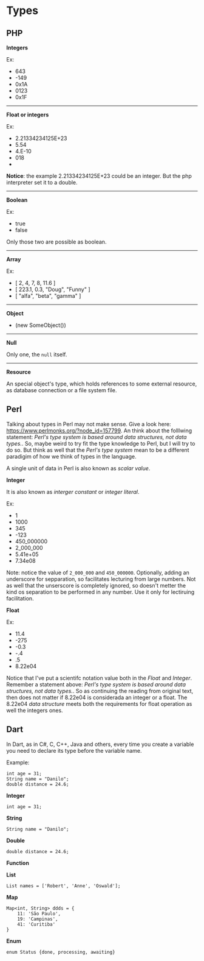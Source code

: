 # Types

## PHP

**Integers**

Ex:

* 643
* -149
* 0x1A
* 0123
* 0x1F

---

**Float or integers**

Ex:

* 2.21334234125E+23
* 5.54
* 4.E-10
* 018
* 

**Notice**: the example 2.21334234125E+23 could be an integer. But the php interpreter set it to a double.

---

**Boolean**

Ex:

* true
* false

Only those two are possible as boolean.

---

**Array**

Ex:

* [ 2, 4, 7, 8, 11.6 ]
* [ 223.1, 0.3, "Doug", "Funny" ]
* [ "alfa", "beta", "gamma" ]

---

**Object**

* (new SomeObject())

---

**Null**

Only one, the `null` itself.

---

**Resource**

An special object's type, which holds references to some external resource, as database connection or a file system file.

## Perl

Talking about types in Perl may not make sense. Give a look here: https://www.perlmonks.org/?node_id=157799. An think about the folllwing statement: *Perl's type system is based around data structures, not data types.*. So, maybe weird to try fit the type knowledge to Perl, but I will try to do so. But think as well that the *Perl's type system* mean to be a different paradigim of how we think of types in the language.

A single unit of data in Perl is also known as *scalar value*.

**Integer**

It is also known as *interger constant* or *integer literal*.

Ex:

* 1
* 1000
* 345
* -123
* 450_000000
* 2_000_000
* 5.41e+05
* 7.34e08

Note: notice the value of `2_000_000` and `450_000000`. Optionally, adding an underscore for sepparation, so facilitates lecturing from large numbers. Not as well that the unserscore is completely ignored, so doesn't metter the kind os separation to be performed in any number. Use it only for lectiruing facilitation.

**Float**

Ex:

* 11.4
* -275
* -0.3
* -.4
* .5
* 8.22e04

Notice that I've put a scientifc notation value both in the *Float* and *Integer*. Remember a statement above: *Perl's type system is based around data structures, not data types.*. So as continuing the reading from original text, then does not matter if 8.22e04 is considerada an integer or a float. The 8.22e04 *data structure* meets both the requirements for float operation as well the integers ones.

## Dart

In Dart, as in C#, C, C++, Java and others, every time you create a variable you need to declare its type before the variable name.

Example:

```
int age = 31;
String name = "Danilo";
double distance = 24.6;
```

**Integer**

```
int age = 31;
```

**String**

```
String name = "Danilo";
```

**Double**

```
double distance = 24.6;
```

**Function**

**List**

```
List names = ['Robert', 'Anne', 'Oswald'];
```

**Map**

```
Map<int, String> ddds = {
    11: 'São Paulo',
    19: 'Campinas',
    41: 'Curitiba'
}
```

**Enum**

```
enum Status {done, processing, awaiting}
```
